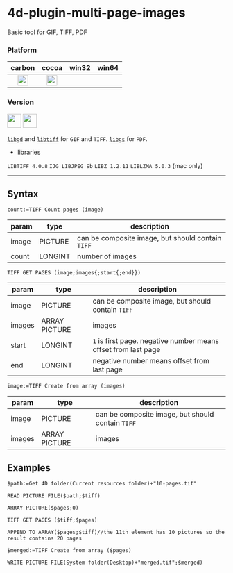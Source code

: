 # 4d-plugin-multi-page-images
Basic tool for GIF, TIFF, PDF

### Platform

| carbon | cocoa | win32 | win64 |
|:------:|:-----:|:---------:|:---------:|
|<img src="https://cloud.githubusercontent.com/assets/1725068/22371562/1b091f0a-e4db-11e6-8458-8653954a7cce.png" width="24" height="24" />|<img src="https://cloud.githubusercontent.com/assets/1725068/22371562/1b091f0a-e4db-11e6-8458-8653954a7cce.png" width="24" height="24" />|||

### Version

<img src="https://cloud.githubusercontent.com/assets/1725068/18940649/21945000-8645-11e6-86ed-4a0f800e5a73.png" width="32" height="32" /> <img src="https://cloud.githubusercontent.com/assets/1725068/18940648/2192ddba-8645-11e6-864d-6d5692d55717.png" width="32" height="32" />

[``libgd``](https://github.com/libgd/libgd) and [``libtiff``](http://www.simplesystems.org/libtiff/) for ``GIF`` and ``TIFF``. [``libgs``](https://ghostscript.com/) for ``PDF``.

* libraries

``LIBTIFF 4.0.8``
``IJG LIBJPEG 9b``
``LIBZ 1.2.11``
``LIBLZMA 5.0.3`` (mac only)

---

## Syntax

```
count:=TIFF Count pages (image)
```

param|type|description
------------|------|----
image|PICTURE|can be composite image, but should contain ``TIFF``
count|LONGINT|number of images

```
TIFF GET PAGES (image;images{;start{;end}})
```

param|type|description
------------|------|----
image|PICTURE|can be composite image, but should contain ``TIFF``
images|ARRAY PICTURE|images
start|LONGINT|``1`` is first page. negative number means offset from last page
end|LONGINT|negative number means offset from last page

```
image:=TIFF Create from array (images)
```

param|type|description
------------|------|----
image|PICTURE|can be composite image, but should contain ``TIFF``
images|ARRAY PICTURE|images

## Examples

```
$path:=Get 4D folder(Current resources folder)+"10-pages.tif"

READ PICTURE FILE($path;$tiff)

ARRAY PICTURE($pages;0)

TIFF GET PAGES ($tiff;$pages)

APPEND TO ARRAY($pages;$tiff)//the 11th element has 10 pictures so the result contains 20 pages

$merged:=TIFF Create from array ($pages)

WRITE PICTURE FILE(System folder(Desktop)+"merged.tif";$merged)
```
